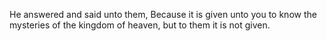He answered and said unto them, Because it is given unto you to know the mysteries of the kingdom of heaven, but to them it is not given.
